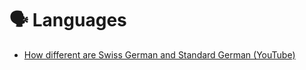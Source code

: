 # 🗣 Languages

* [How different are Swiss German and Standard German (YouTube)](https://www.youtube.com/watch?v=zfX1OFMXUh4)
